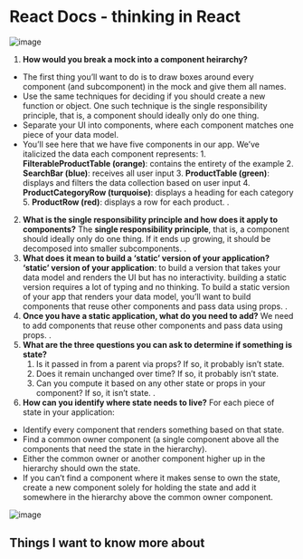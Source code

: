 # React Docs - thinking in React
![image](https://i.morioh.com/201022/2f6459ee.webp)

1. **How would you break a mock into a component heirarchy?**
+ The first thing you’ll want to do is to draw boxes around every component (and subcomponent) in the mock and give them all names. 
+ Use the same techniques for deciding if you should create a new function or object. One such technique is the single responsibility principle, that is, a component should ideally only do one thing. 
+ Separate your UI into components, where each component matches one piece of your data model.
+ You’ll see here that we have five components in our app. We’ve italicized the data each component represents:
           1. **FilterableProductTable (orange)**: contains the entirety of the example
           2. **SearchBar (blue)**: receives all user input
           3. **ProductTable (green)**: displays and filters the data collection based on user input
           4. **ProductCategoryRow (turquoise)**: displays a heading for each category
           5. **ProductRow (red)**: displays a row for each product.
.
2. **What is the single responsibility principle and how does it apply to components?**
 The **single responsibility principle**, that is, a component should ideally only do one thing. If it ends up growing, it should be decomposed into smaller subcomponents.
.
3. **What does it mean to build a ‘static’ version of your application?**
**‘static’ version of your application**: to build a version that takes your data model and renders the UI but has no interactivity. building a static version requires a lot of typing and no thinking. To build a static version of your app that renders your data model, you’ll want to build components that reuse other components and pass data using props.
.
4. **Once you have a static application, what do you need to add?**
We need to add components that reuse other components and pass data using props. 
.
5. **What are the three questions you can ask to determine if something is state?**
   1. Is it passed in from a parent via props? If so, it probably isn’t state.
   2. Does it remain unchanged over time? If so, it probably isn’t state.
   3. Can you compute it based on any other state or props in your component? If so, it isn’t state.
.
6. **How can you identify where state needs to live?**
For each piece of state in your application:
+ Identify every component that renders something based on that state.
+ Find a common owner component (a single component above all the components that need the state in the hierarchy).
+ Either the common owner or another component higher up in the hierarchy should own the state.
+ If you can’t find a component where it makes sense to own the state, create a new component solely for holding the state and add it somewhere in the hierarchy above the common owner component.

![image](https://cdn.sanity.io/images/xs6ohj1p/production/e7158d68d61834327067fed24c27fc3b43dfb222-1083x656.png?w=1200&fit=crop&auto=format)


## Things I want to know more about
